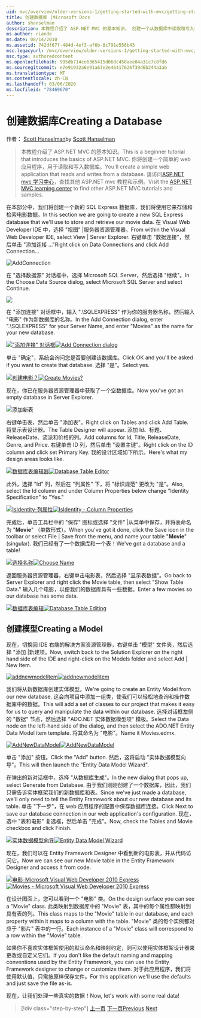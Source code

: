 ```yaml
---
uid: mvc/overview/older-versions-1/getting-started-with-mvc/getting-started-with-mvc-part4
title: 创建数据库 |Microsoft Docs
author: shanselman
description: 本教程介绍了 ASP.NET MVC 的基本知识。 创建一个从数据库中读取和写入数据的简单 web 应用程序。
ms.author: riande
ms.date: 08/14/2010
ms.assetid: 742df67f-484d-4ef3-af6b-8c791e556b43
msc.legacyurl: /mvc/overview/older-versions-1/getting-started-with-mvc/getting-started-with-mvc-part4
msc.type: authoredcontent
ms.openlocfilehash: 995db714ce6365415d06dc458aee84a31c7c8fd6
ms.sourcegitcommit: e7e91932a6e91a63e2e46417626f39d6b244a3ab
ms.translationtype: MT
ms.contentlocale: zh-CN
ms.lasthandoff: 03/06/2020
ms.locfileid: "78469670"
---
```

# <a name="creating-a-database"></a><span data-ttu-id="d5c64-104">创建数据库</span><span class="sxs-lookup"><span data-stu-id="d5c64-104">Creating a Database</span></span>

<span data-ttu-id="d5c64-105">作者： [Scott Hanselman](https://github.com/shanselman)</span><span class="sxs-lookup"><span data-stu-id="d5c64-105">by [Scott Hanselman](https://github.com/shanselman)</span></span>

> <span data-ttu-id="d5c64-106">本教程介绍了 ASP.NET MVC 的基本知识。</span><span class="sxs-lookup"><span data-stu-id="d5c64-106">This is a beginner tutorial that introduces the basics of ASP.NET MVC.</span></span> <span data-ttu-id="d5c64-107">你将创建一个简单的 web 应用程序，用于读取和写入数据库。</span><span class="sxs-lookup"><span data-stu-id="d5c64-107">You'll create a simple web application that reads and writes from a database.</span></span> <span data-ttu-id="d5c64-108">请访问[ASP.NET mvc 学习中心](../../../index.md)，查找其他 ASP.NET mvc 教程和示例。</span><span class="sxs-lookup"><span data-stu-id="d5c64-108">Visit the [ASP.NET MVC learning center](../../../index.md) to find other ASP.NET MVC tutorials and samples.</span></span>

<span data-ttu-id="d5c64-109">在本部分中，我们将创建一个新的 SQL Express 数据库，我们将使用它来存储和检索电影数据。</span><span class="sxs-lookup"><span data-stu-id="d5c64-109">In this section we are going to create a new SQL Express database that we'll use to store and retrieve our movie data.</span></span> <span data-ttu-id="d5c64-110">在 Visual Web Developer IDE 中，选择 "视图" |服务器资源管理器。</span><span class="sxs-lookup"><span data-stu-id="d5c64-110">From within the Visual Web Developer IDE, select View | Server Explorer.</span></span> <span data-ttu-id="d5c64-111">右键单击 "数据连接"，然后单击 "添加连接 ..."</span><span class="sxs-lookup"><span data-stu-id="d5c64-111">Right click on Data Connections and click Add Connection...</span></span>

![AddConnection](getting-started-with-mvc-part4/_static/image1.png)

<span data-ttu-id="d5c64-113">在 "选择数据源" 对话框中，选择 Microsoft SQL Server，然后选择 "继续"。</span><span class="sxs-lookup"><span data-stu-id="d5c64-113">In the Choose Data Source dialog, select Microsoft SQL Server and select Continue.</span></span>

![](getting-started-with-mvc-part4/_static/image2.png)

<span data-ttu-id="d5c64-114">在 "添加连接" 对话框中，输入 ".\SQLEXPRESS" 作为你的服务器名称，然后输入 "电影" 作为新数据库的名称。</span><span class="sxs-lookup"><span data-stu-id="d5c64-114">In the Add Connection dialog, enter ".\SQLEXPRESS" for your Server Name, and enter "Movies" as the name for your new database.</span></span>

<span data-ttu-id="d5c64-115">[!["添加连接" 对话框](getting-started-with-mvc-part4/_static/image4.png)](getting-started-with-mvc-part4/_static/image3.png)</span><span class="sxs-lookup"><span data-stu-id="d5c64-115">[![Add Connection dialog](getting-started-with-mvc-part4/_static/image4.png)](getting-started-with-mvc-part4/_static/image3.png)</span></span>

<span data-ttu-id="d5c64-116">单击 "确定"，系统会询问您是否要创建该数据库。</span><span class="sxs-lookup"><span data-stu-id="d5c64-116">Click OK and you'll be asked if you want to create that database.</span></span> <span data-ttu-id="d5c64-117">选择 "是"。</span><span class="sxs-lookup"><span data-stu-id="d5c64-117">Select yes.</span></span>

<span data-ttu-id="d5c64-118">[![创建电影？](getting-started-with-mvc-part4/_static/image6.png)](getting-started-with-mvc-part4/_static/image5.png)</span><span class="sxs-lookup"><span data-stu-id="d5c64-118">[![Create Movies?](getting-started-with-mvc-part4/_static/image6.png)](getting-started-with-mvc-part4/_static/image5.png)</span></span>

<span data-ttu-id="d5c64-119">现在，你已在服务器资源管理器中获取了一个空数据库。</span><span class="sxs-lookup"><span data-stu-id="d5c64-119">Now you've got an empty database in Server Explorer.</span></span>

![添加新表](getting-started-with-mvc-part4/_static/image7.png)

<span data-ttu-id="d5c64-121">右键单击表，然后单击 "添加表"。</span><span class="sxs-lookup"><span data-stu-id="d5c64-121">Right click on Tables and click Add Table.</span></span> <span data-ttu-id="d5c64-122">将显示表设计器。</span><span class="sxs-lookup"><span data-stu-id="d5c64-122">The Table Designer will appear.</span></span> <span data-ttu-id="d5c64-123">添加 Id、标题、ReleaseDate、流派和价格的列。</span><span class="sxs-lookup"><span data-stu-id="d5c64-123">Add columns for Id, Title, ReleaseDate, Genre, and Price.</span></span> <span data-ttu-id="d5c64-124">右键单击 ID 列，然后单击 "设置主键"。</span><span class="sxs-lookup"><span data-stu-id="d5c64-124">Right click on the ID column and click set Primary Key.</span></span> <span data-ttu-id="d5c64-125">我的设计区域如下所示。</span><span class="sxs-lookup"><span data-stu-id="d5c64-125">Here's what my design areas looks like.</span></span>

<span data-ttu-id="d5c64-126">[![数据库表编辑器](getting-started-with-mvc-part4/_static/image9.png)](getting-started-with-mvc-part4/_static/image8.png)</span><span class="sxs-lookup"><span data-stu-id="d5c64-126">[![Database Table Editor](getting-started-with-mvc-part4/_static/image9.png)](getting-started-with-mvc-part4/_static/image8.png)</span></span>

<span data-ttu-id="d5c64-127">此外，选择 "Id" 列，然后在 "列属性" 下，将 "标识规范" 更改为 "是"。</span><span class="sxs-lookup"><span data-stu-id="d5c64-127">Also, select the Id column and under Column Properties below change "Identity Specification" to "Yes."</span></span>

<span data-ttu-id="d5c64-128">[![IsIdentity-列属性](getting-started-with-mvc-part4/_static/image11.png)](getting-started-with-mvc-part4/_static/image10.png)</span><span class="sxs-lookup"><span data-stu-id="d5c64-128">[![IsIdentity - Column Properties](getting-started-with-mvc-part4/_static/image11.png)](getting-started-with-mvc-part4/_static/image10.png)</span></span>

<span data-ttu-id="d5c64-129">完成后，单击工具栏中的 "保存" 图标或选择 "文件" |从菜单中保存，并将表命名为 "**Movie**" （单数形式）。</span><span class="sxs-lookup"><span data-stu-id="d5c64-129">When you've got it done, click the Save icon in the toolbar or select File | Save from the menu, and name your table "**Movie**" (singular).</span></span> <span data-ttu-id="d5c64-130">我们已经有了一个数据库和一个表！</span><span class="sxs-lookup"><span data-stu-id="d5c64-130">We've got a database and a table!</span></span>

<span data-ttu-id="d5c64-131">[![选择名称](getting-started-with-mvc-part4/_static/image13.png)](getting-started-with-mvc-part4/_static/image12.png)</span><span class="sxs-lookup"><span data-stu-id="d5c64-131">[![Choose Name](getting-started-with-mvc-part4/_static/image13.png)](getting-started-with-mvc-part4/_static/image12.png)</span></span>

<span data-ttu-id="d5c64-132">返回服务器资源管理器，右键单击电影表，然后选择 "显示表数据"。</span><span class="sxs-lookup"><span data-stu-id="d5c64-132">Go back to Server Explorer and right click the Movie table, then select "Show Table Data."</span></span> <span data-ttu-id="d5c64-133">输入几个电影，以便我们的数据库具有一些数据。</span><span class="sxs-lookup"><span data-stu-id="d5c64-133">Enter a few movies so our database has some data.</span></span>

<span data-ttu-id="d5c64-134">[![数据库表编辑](getting-started-with-mvc-part4/_static/image15.png)](getting-started-with-mvc-part4/_static/image14.png)</span><span class="sxs-lookup"><span data-stu-id="d5c64-134">[![Database Table Editing](getting-started-with-mvc-part4/_static/image15.png)](getting-started-with-mvc-part4/_static/image14.png)</span></span>

## <a name="creating-a-model"></a><span data-ttu-id="d5c64-135">创建模型</span><span class="sxs-lookup"><span data-stu-id="d5c64-135">Creating a Model</span></span>

<span data-ttu-id="d5c64-136">现在，切换回 IDE 右端的解决方案资源管理器，右键单击 "模型" 文件夹，然后选择 "添加 |新建项。</span><span class="sxs-lookup"><span data-stu-id="d5c64-136">Now, switch back to the Solution Explorer on the right hand side of the IDE and right-click on the Models folder and select Add | New Item.</span></span>

<span data-ttu-id="d5c64-137">[![addnewmodelitem](getting-started-with-mvc-part4/_static/image17.png)](getting-started-with-mvc-part4/_static/image16.png)</span><span class="sxs-lookup"><span data-stu-id="d5c64-137">[![addnewmodelitem](getting-started-with-mvc-part4/_static/image17.png)](getting-started-with-mvc-part4/_static/image16.png)</span></span>

<span data-ttu-id="d5c64-138">我们将从新数据库创建实体模型。</span><span class="sxs-lookup"><span data-stu-id="d5c64-138">We're going to create an Entity Model from our new database.</span></span> <span data-ttu-id="d5c64-139">这会向项目中添加一组类，使我们可以轻松地查询和操作数据库中的数据。</span><span class="sxs-lookup"><span data-stu-id="d5c64-139">This will add a set of classes to our project that makes it easy for us to query and manipulate the data within our database.</span></span> <span data-ttu-id="d5c64-140">选择对话框左侧的 "数据" 节点，然后选择 "ADO.NET 实体数据模型项" 模板。</span><span class="sxs-lookup"><span data-stu-id="d5c64-140">Select the Data node on the left-hand side of the dialog, and then select the ADO.NET Entity Data Model item template.</span></span> <span data-ttu-id="d5c64-141">将其命名为 "电影"。</span><span class="sxs-lookup"><span data-stu-id="d5c64-141">Name it Movies.edmx.</span></span>

<span data-ttu-id="d5c64-142">[![AddNewDataModel](getting-started-with-mvc-part4/_static/image19.png)](getting-started-with-mvc-part4/_static/image18.png)</span><span class="sxs-lookup"><span data-stu-id="d5c64-142">[![AddNewDataModel](getting-started-with-mvc-part4/_static/image19.png)](getting-started-with-mvc-part4/_static/image18.png)</span></span>

<span data-ttu-id="d5c64-143">单击 "添加" 按钮。</span><span class="sxs-lookup"><span data-stu-id="d5c64-143">Click the "Add" button.</span></span> <span data-ttu-id="d5c64-144">然后，这将启动 "实体数据模型向导"。</span><span class="sxs-lookup"><span data-stu-id="d5c64-144">This will then launch the "Entity Data Model Wizard".</span></span>

<span data-ttu-id="d5c64-145">在弹出的新对话框中，选择 "从数据库生成"。</span><span class="sxs-lookup"><span data-stu-id="d5c64-145">In the new dialog that pops up, select Generate from Database.</span></span> <span data-ttu-id="d5c64-146">由于我们刚刚创建了一个数据库，因此，我们只需告诉实体框架我们的新数据库和表。</span><span class="sxs-lookup"><span data-stu-id="d5c64-146">Since we've just made a database, we'll only need to tell the Entity Framework about our new database and its table.</span></span> <span data-ttu-id="d5c64-147">单击 "下一步"，在 web 应用程序的配置中保存数据库连接。</span><span class="sxs-lookup"><span data-stu-id="d5c64-147">Click Next to save our database connection in our web application's configuration.</span></span> <span data-ttu-id="d5c64-148">现在，选中 "表和电影" 复选框，然后单击 "完成"。</span><span class="sxs-lookup"><span data-stu-id="d5c64-148">Now, check the Tables and Movie checkbox and click Finish.</span></span>

<span data-ttu-id="d5c64-149">[![实体数据模型向导](getting-started-with-mvc-part4/_static/image21.png)](getting-started-with-mvc-part4/_static/image20.png)</span><span class="sxs-lookup"><span data-stu-id="d5c64-149">[![Entity Data Model Wizard](getting-started-with-mvc-part4/_static/image21.png)](getting-started-with-mvc-part4/_static/image20.png)</span></span>

<span data-ttu-id="d5c64-150">现在，我们可以在 Entity Framework Designer 中看到新的电影表，并从代码访问它。</span><span class="sxs-lookup"><span data-stu-id="d5c64-150">Now we can see our new Movie table in the Entity Framework Designer and access it from code.</span></span>

<span data-ttu-id="d5c64-151">[![电影-Microsoft Visual Web Developer 2010 Express](getting-started-with-mvc-part4/_static/image23.png)](getting-started-with-mvc-part4/_static/image22.png)</span><span class="sxs-lookup"><span data-stu-id="d5c64-151">[![Movies - Microsoft Visual Web Developer 2010 Express](getting-started-with-mvc-part4/_static/image23.png)](getting-started-with-mvc-part4/_static/image22.png)</span></span>

<span data-ttu-id="d5c64-152">在设计图面上，您可以看到一个 "电影" 类。</span><span class="sxs-lookup"><span data-stu-id="d5c64-152">On the design surface you can see a "Movie" class.</span></span> <span data-ttu-id="d5c64-153">此类映射到数据库中的 "Movie" 表，其中的每个属性都映射到具有表的列。</span><span class="sxs-lookup"><span data-stu-id="d5c64-153">This class maps to the "Movie" table in our database, and each property within it maps to a column with the table.</span></span> <span data-ttu-id="d5c64-154">"Movie" 类的每个实例都对应于 "影片" 表中的一行。</span><span class="sxs-lookup"><span data-stu-id="d5c64-154">Each instance of a "Movie" class will correspond to a row within the "Movie" table.</span></span>

<span data-ttu-id="d5c64-155">如果你不喜欢实体框架使用的默认命名和映射约定，则可以使用实体框架设计器来更改或自定义它们。</span><span class="sxs-lookup"><span data-stu-id="d5c64-155">If you don't like the default naming and mapping conventions used by the Entity Framework, you can use the Entity Framework designer to change or customize them.</span></span> <span data-ttu-id="d5c64-156">对于此应用程序，我们将使用默认值，只需按原样保存文件。</span><span class="sxs-lookup"><span data-stu-id="d5c64-156">For this application we'll use the defaults and just save the file as-is.</span></span>

<span data-ttu-id="d5c64-157">现在，让我们处理一些真实的数据！</span><span class="sxs-lookup"><span data-stu-id="d5c64-157">Now, let's work with some real data!</span></span>

> [!div class="step-by-step"]
> <span data-ttu-id="d5c64-158">[上一页](getting-started-with-mvc-part3.md)
> [下一页](getting-started-with-mvc-part5.md)</span><span class="sxs-lookup"><span data-stu-id="d5c64-158">[Previous](getting-started-with-mvc-part3.md)
[Next](getting-started-with-mvc-part5.md)</span></span>
